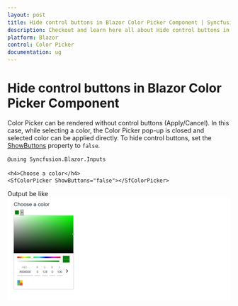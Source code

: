 ```yaml
---
layout: post
title: Hide control buttons in Blazor Color Picker Component | Syncfusion
description: Checkout and learn here all about Hide control buttons in Syncfusion Blazor Color Picker component and more.
platform: Blazor
control: Color Picker
documentation: ug
---
```


# Hide control buttons in Blazor Color Picker Component

Color Picker can be rendered without control buttons (Apply/Cancel). In this case, while selecting a color, the Color Picker pop-up is closed and selected color can be applied directly. To hide control buttons, set the [ShowButtons](https://help.syncfusion.com/cr/blazor/Syncfusion.Blazor.Inputs.SfColorPicker.html#Syncfusion_Blazor_Inputs_SfColorPicker_ShowButtons) property to `false`.

```cshtml
@using Syncfusion.Blazor.Inputs

<h4>Choose a color</h4>
<SfColorPicker ShowButtons="false"></SfColorPicker>
```

Output be like
![color-picker](./../images/hide-control.png)